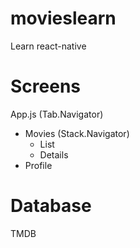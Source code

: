# movieslearn
Learn react-native

# Screens

App.js (Tab.Navigator)

- Movies (Stack.Navigator)
    - List
    - Details
-  Profile


# Database
TMDB
